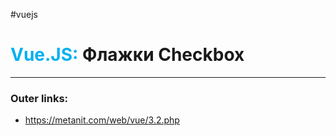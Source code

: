 #vuejs
# <font color="#00b0f0">Vue.JS:</font> Флажки Checkbox
---
### Outer links:
- https://metanit.com/web/vue/3.2.php